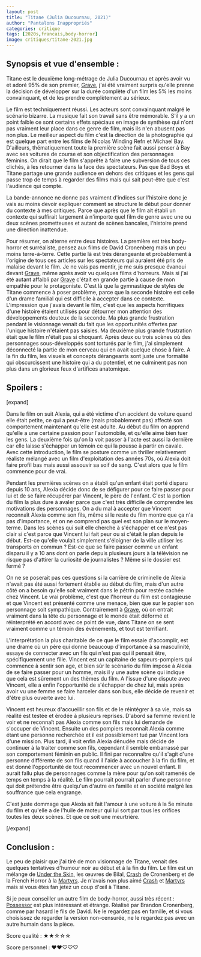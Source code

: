 ```yaml
---
layout: post
title: "Titane (Julia Ducournau, 2021)"
author: "Pantalons Inappropriés"
categories: critique
tags: [2020s,francais,body-horror]
image: critiques/titane-2021.jpg
---
```


## Synopsis et vue d'ensemble :

<div class="Stars" style="--rating: 2.3;" aria-label="Rating of this product is 2.3 out of 5.">

Titane est le deuxième long-métrage de Julia Ducournau et après avoir vu et adoré 95% de son premier, [Grave](#), j'ai été vraiment surpris qu'elle prenne la décision de développer sur la durée complète d'un film les 5% les moins convainquant, et de les prendre complètement au sérieux.

Le film est techniquement réussi. Les acteurs sont convainquant malgré le scénario bizarre. La musique fait son travail sans être mémorable. S'il y a un point faible ce sont certains effets spéciaux en image de synthèse qui n'ont pas vraiment leur place dans ce genre de film, mais ils n'en abusent pas non plus. Le meilleur aspect du film c'est la direction de la photographie qui est quelque part entre les films de Nicolas Winding Refn et Michael Bay. D'ailleurs, thématiquement toute la première scène fait aussi penser à Bay avec ses voitures de course et son objectification des personnages féminins. On dirait que le film s'apprête à faire une subversion de tous ces clichés, à les retourner dans la face des spectateurs. Pas que Bad Boys et Titane partage une grande audience en dehors des critiques et les gens qui passe trop de temps à regarder des films mais qui sait peut-être que c'est l'audience qui compte.

La bande-annonce ne donne pas vraiment d'indices sur l'histoire donc je vais au moins devoir expliquer comment se structure le début pour donner du contexte à mes critiques. Parce que après que le film ait établi un contexte qui suffirait largement à n'importe quel film de genre avec une ou deux scènes prometteuses et autant de scènes bancales, l'histoire prend une direction inattendue.

Pour résumer, on alterne entre deux histoires. La première est très body-horror et surréaliste, pensez aux films de David Cronenberg mais un peu moins terre-à-terre. Cette partie là est très dérangeante et probablement à l'origine de tous ces articles sur les spectateurs qui auraient été pris de malaise devant le film. Je ne vais pas mentir, je me suis presque évanoui devant [Grave](#), même après avoir vu quelques films d'horreurs. Mais si j'ai été autant affaibli par [Grave](#) c'était en grande partie à cause de mon empathie pour le protagoniste. C'est là que la gymnastique de styles de Titane commence à poser problème, parce que la seconde histoire est celle d'un drame familial qui est difficile à accepter dans ce contexte. L'impression que j'avais devant le film, c'est que les aspects horrifiques d'une histoire étaient utilisés pour détourner mon attention des développements douteux de la seconde. Ma plus grande frustration pendant le visionnage venait du fait que les opportunités offertes par l'unique histoire n'étaient pas saisies. Ma deuxième plus grande frustration était que le film n'était pas si choquant. Après deux ou trois scènes où des personnages sous-développés sont torturés par le film, j'ai simplement déconnecté la partie de mon cerveau qui en avait quelque chose à faire. A la fin du film, les visuels et concepts dérangeants sont juste une formalité qui obscurcissent une histoire qui a du potentiel, et ne culminent pas non plus dans un glorieux feux d'artifices anatomique.

## Spoilers :

[expand]

Dans le film on suit Alexia, qui a été victime d'un accident de voiture quand elle était petite, ce qui a peut-être (mais probablement pas) affecté son comportement maintenant qu'elle est adulte. Au début du film on apprend qu'elle a une certaine passion pour l'automobile, et qu'elle aime bien tuer les gens. La deuxième fois qu'on la voit passer à l'acte est aussi la dernière car elle laisse s'échapper un témoin ce qui la pousse à partir en cavale. Avec cette introduction, le film se posture comme un thriller relativement réaliste mélangé avec un film d'exploitation des années 70s, où Alexia doit faire profil bas mais aussi assouvir sa soif de sang. C'est alors que le film commence pour de vrai.

Pendant les premières scènes on a établi qu'un enfant était porté disparu depuis 10 ans, Alexia décide donc de se défigurer pour ce faire passer pour lui et de se faire récupérer par Vincent, le père de l'enfant. C'est la portion du film la plus dure à avaler parce que c'est très difficile de comprendre les motivations des personnages. On a du mal à accepter que Vincent reconnaît Alexia comme son fils, même si le reste du film montre que ça n'a pas d'importance, et on ne comprend pas quel est son plan sur le moyen-terme. Dans les scènes qui suit elle cherche à s'échapper et ce n'est pas clair si c'est parce que Vincent lui fait peur ou si c'était le plan depuis le début. Est-ce qu'elle voulait simplement s'éloigner de la ville utiliser les transports en commun ? Est-ce que se faire passer comme un enfant disparu il y a 10 ans dont on parle depuis plusieurs jours à la télévision ne risque pas d'attirer la curiosité de journalistes ? Même si le dossier est fermé ?

On ne se poserait pas ces questions si la carrière de criminelle de Alexia n'avait pas été aussi fortement établie au début du film, mais d'un autre côté on a besoin qu'elle soit vraiment dans le pétrin pour restée cachée chez Vincent. Le vrai problème, c'est que l'horreur du film est contagieuse et que Vincent est présenté comme une menace, bien que sur le papier son personnage soit sympathique. Contrairement à [Grave](#), où on entrait vraiment dans la tête du personnage et le monde était déformé et réinterprété en accord avec ce point de vue, dans Titane on se sent vraiment comme un témoin des événements, et tout est terrifiant.

L'interprétation la plus charitable de ce que le film essaie d'accomplir, est une drame où un père qui donne beaucoup d'importance à sa masculinité, essaye de connecter avec un fils qui n'est pas qui il pensait être, spécifiquement une fille. Vincent est un capitaine de sapeurs-pompiers qui commence à sentir son age, et bien sûr le scénario du film impose à Alexia de se faire passer pour un homme, mais il y une autre scène qui indique que cela est sûrement un des thèmes du film. A l'issue d'une dispute avec Vincent, elle a enfin l'opportunité de s'échapper de chez lui, mais après avoir vu une femme se faire harceler dans son bus, elle décide de revenir et d'être plus ouverte avec lui.

Vincent est heureux d'accueillir son fils et de le réintégrer à sa vie, mais sa réalité est testée et érodée à plusieurs reprises. D'abord sa femme revient le voir et ne reconnaît pas Alexia comme son fils mais lui demande de s'occuper de Vincent. Ensuite un des pompiers reconnaît Alexia comme étant une personne recherchée et il est possiblement tué par Vincent lors d'une mission. Plus tard, il voit enfin Alexia dénudée mais décide de continuer à la traiter comme son fils, cependant il semble embarrassé par son comportement féminin en public. Il fini par reconnaître qu'il s'agit d'une personne différente de son fils quand il l'aide à accoucher à la fin du film, et est donné l'opportunité de tout recommencer avec un nouvel enfant. Il aurait fallu plus de personnages comme la mère pour qu'on soit ramenés de temps en temps à la réalité. Le film pourrait pourrait parler d'une personne qui doit prétendre être quelqu'un d'autre en famille et en société malgré les souffrance que cela engrange.

C'est juste dommage que Alexia ait fait l'amour à une voiture à la 5e minute du film et qu'elle a de l'huile de moteur qui lui sort par tous les orifices toutes les deux scènes. Et que ce soit une meurtrière.

[/expand]

## Conclusion :

Le peu de plaisir que j'ai tiré de mon visionnage de Titane, venait des quelques tentatives d'humour noir au début et à la fin du film. Le film est un mélange de [Under the Skin](#), les œuvres de Bilal, [Crash](#) de Cronenberg et de la French Horror à la [Martyrs](#). Je n'avais non plus aimé [Crash](#) et [Martyrs](#) mais si vous êtes fan jetez un coup d'œil à Titane.

Si je peux conseiller un autre film de body-horror, aussi très récent : [Possessor](#) est plus intéressant et étrange. Réalisé par Brandon Cronenberg, comme par hasard le fils de David. Ne le regardez pas en famille, et si vous choisissez de regarder la version non-censurée, ne le regardez pas avec un autre humain dans la pièce.

Score qualité : ★★☆☆☆

Score personnel : ♥♥♡♡♡
